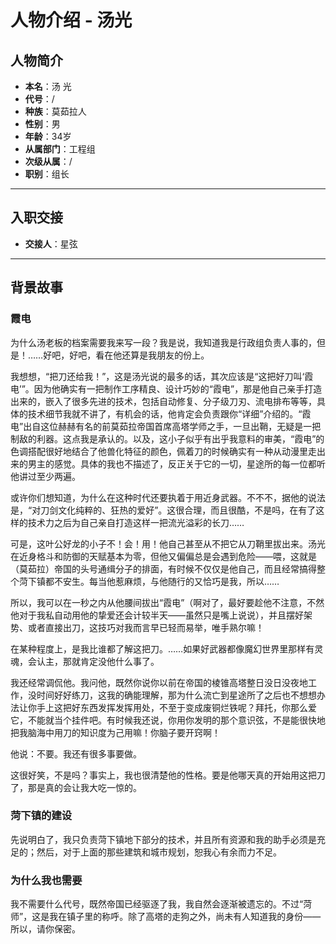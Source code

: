 # 人物介绍 - 汤光

## 人物简介

- **本名**：汤 光
- **代号**：/
- **种族**：莫茹拉人
- **性别**：男
- **年龄**：34岁
- **从属部门**：工程组
- **次级从属**：/
- **职别**：组长

---

## 入职交接

- **交接人**：星弦

---

## 背景故事

### 霞电

为什么汤老板的档案需要我来写一段？我是说，我知道我是行政组负责人事的，但是！……好吧，好吧，看在他还算是我朋友的份上。

我想想，“把刀还给我！”，这是汤光说的最多的话，其次应该是“这把好刀叫‘霞电’”。因为他确实有一把制作工序精良、设计巧妙的“霞电”，那是他自己亲手打造出来的，嵌入了很多先进的技术，包括自动修复、分子级刀刃、流电排布等等，具体的技术细节我就不讲了，有机会的话，他肯定会负责跟你“详细”介绍的。“霞电”出自这位赫赫有名的前莫茹拉帝国首席高塔学师之手，一旦出鞘，无疑是一把制敌的利器。这点我是承认的。以及，这小子似乎有出乎我意料的审美，“霞电”的色调搭配很好地结合了他兽化特征的颜色，佩着刀的时候确实有一种从动漫里走出来的男主的感觉。具体的我也不描述了，反正关于它的一切，星途所的每一位都听他讲过至少两遍。

或许你们想知道，为什么在这种时代还要执着于用近身武器。不不不，据他的说法是，“对刀剑文化纯粹的、狂热的爱好”。这很合理，而且很酷，不是吗，在有了这样的技术力之后为自己亲自打造这样一把流光溢彩的长刀……

可是，这叶公好龙的小子不！会！用！他自己甚至从不把它从刀鞘里拔出来。汤光在近身格斗和防御的天赋基本为零，但他又偏偏总是会遇到危险——喂，这就是（莫茹拉）帝国的头号通缉分子的排面，有时候不仅仅是他自己，而且经常搞得整个菏下镇都不安生。每当他惹麻烦，与他随行的又恰巧是我，所以……

所以，我可以在一秒之内从他腰间拔出“霞电”（啊对了，最好要趁他不注意，不然他对于我私自动用他的挚爱还会计较半天——虽然只是嘴上说说），并且摆好架势、或者直接出刀，这技巧对我而言早已轻而易举，唯手熟尔嘛！

在某种程度上，是我比谁都了解这把刀。……如果好武器都像魔幻世界里那样有灵魂，会认主，那就肯定没他什么事了。

我还经常调侃他。我问他，既然你说你以前在帝国的棱锥高塔整日没日没夜地工作，没时间好好练刀，这我的确能理解，那为什么流亡到星途所了之后也不想想办法让你手上这把好东西发挥发挥用处，不至于变成废铜烂铁呢？拜托，你那么爱它，不能就当个挂件吧。有时候我还说，你用你发明的那个意识弦，不是能很快地把我脑海中用刀的知识度为己用嘛！你脑子要开窍啊！

他说：不要。我还有很多事要做。

这很好笑，不是吗？事实上，我也很清楚他的性格。要是他哪天真的开始用这把刀了，那是真的会让我大吃一惊的。

### 菏下镇的建设

先说明白了，我只负责菏下镇地下部分的技术，并且所有资源和我的助手必须是充足的；然后，对于上面的那些建筑和城市规划，恕我心有余而力不足。

### 为什么我也需要

我不需要什么代号，既然帝国已经驱逐了我，我自然会逐渐被遗忘的。不过“菏师”，这是我在镇子里的称呼。除了高塔的走狗之外，尚未有人知道我的身份——所以，请你保密。
